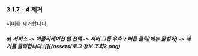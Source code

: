### 3.1.7 - 4 제거

서버를 제거합니다.

##### a\) 서비스 -&gt; 어플리케이션 맵 선택 -&gt; 서버 그룹 우측 v 버튼 클릭\(메뉴 활성화\) -&gt; 제거를 클릭합니다.![](/assets/로그 정보 조회2.png)



